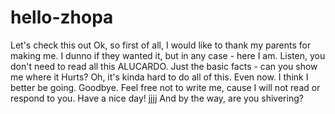 # hello-zhopa
Let's check this out
Ok, so first of all, I would like to thank my parents for making me. I dunno if they wanted it, but in any case - here I am. 
Listen, you don't need to read all this ALUCARDO. Just the basic facts - can you show me where it Hurts?
Oh, it's kinda hard to do all of this. Even now. I think I better be going. Goodbye. Feel free not to write me, cause I will not read or respond to you. Have a nice day!
jjjj
And by the way, are you shivering?

